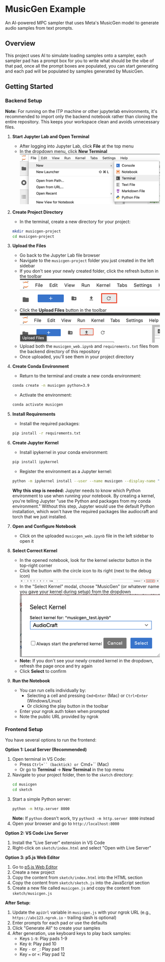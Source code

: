 # MusicGen Example

An AI-powered MPC sampler that uses Meta's MusicGen model to generate audio samples from text prompts.

## Overview

This project uses AI to simulate loading samples onto a sampler, each sampler pad has a prompt box for you to write what should be the vibe of that pad, once all the prompt boxes are populated, you can start generating and each pad will be populated by samples generated by MusicGen.

## Getting Started

### Backend Setup

**Note:** For running on the ITP machine or other jupyterlab environments, it's recommended to import only the backend notebook rather than cloning the entire repository. This keeps your workspace clean and avoids unnecessary files.

1. **Start Jupyter Lab and Open Terminal**
   - After logging into Jupyter Lab, click **File** at the top menu
   - In the dropdown menu, click **New Terminal**
   ![Terminal Menu](../screenshots/terminal.png)

2. **Create Project Directory**
   - In the terminal, create a new directory for your project:
   ```bash
   mkdir musicgen-project
   cd musicgen-project
   ```

3. **Upload the Files**
   - Go back to the Jupyter Lab file browser
   - Navigate to the `musicgen-project` folder you just created in the left sidebar
   - If you don't see your newly created folder, click the refresh button in the toolbar
   ![Refresh Button](../screenshots/refresh.png)
   - Click the **Upload Files** button in the toolbar
   ![Upload Button](../screenshots/upload_files.png)
   - Upload both the `musicgen_web.ipynb` and `requirements.txt` files from the backend directory of this repository
   - Once uploaded, you'll see them in your project directory

4. **Create Conda Environment**
   - Return to the terminal and create a new conda environment:
   ```bash
   conda create -n musicgen python=3.9
   ```
   - Activate the environment:
   ```bash
   conda activate musicgen
   ```

5. **Install Requirements**
   - Install the required packages:
   ```bash
   pip install -r requirements.txt
   ```

6. **Create Jupyter Kernel**
   - Install ipykernel in your conda environment:
   ```bash
   pip install ipykernel
   ```
   - Register the environment as a Jupyter kernel:
   ```bash
   python -m ipykernel install --user --name musicgen --display-name "MusicGen"
   ```

   **Why this step is needed:** Jupyter needs to know which Python environment to use when running your notebook. By creating a kernel, you're telling Jupyter "use the Python and packages from my conda environment." Without this step, Jupyter would use the default Python installation, which won't have the required packages like audiocraft and torch that we just installed.

7. **Open and Configure Notebook**
   - Click on the uploaded `musicgen_web.ipynb` file in the left sidebar to open it

8. **Select Correct Kernel**
   - In the opened notebook, look for the kernel selector button in the top-right corner
   - Click the button with the circle icon to its right (next to the debug icon)
   ![Kernel Selector](../screenshots/select_kernel_btn.png)
   - In the "Select Kernel" modal, choose "MusicGen" (or whatever name you gave your kernel during setup) from the dropdown
   ![Kernel Modal](../screenshots/select_kernel_modal.png)
   - **Note:** If you don't see your newly created kernel in the dropdown, refresh the page once and try again
   - Click **Select** to confirm

9. **Run the Notebook**
   - You can run cells individually by:
     - Selecting a cell and pressing `Cmd+Enter` (Mac) or `Ctrl+Enter` (Windows/Linux)
     - Or clicking the play button in the toolbar
   - Enter your ngrok auth token when prompted
   - Note the public URL provided by ngrok

### Frontend Setup

You have several options to run the frontend:

**Option 1: Local Server (Recommended)**
1. Open terminal in VS Code:
   - Press `Ctrl+`` (backtick) or `Cmd+`` (Mac)
   - Or go to **Terminal** → **New Terminal** in the top menu
2. Navigate to your project folder, then to the `sketch` directory:
   ```bash
   cd musicgen
   cd sketch
   ```
3. Start a simple Python server:
   ```bash
   python -m http.server 8000
   ```
   **Note:** If `python` doesn't work, try `python3 -m http.server 8000` instead
4. Open your browser and go to `http://localhost:8000`

**Option 2: VS Code Live Server**
1. Install the "Live Server" extension in VS Code
2. Right-click on `sketch/index.html` and select "Open with Live Server"

**Option 3: p5.js Web Editor**
1. Go to [p5.js Web Editor](https://editor.p5js.org/)
2. Create a new project
3. Copy the content from `sketch/index.html` into the HTML section
4. Copy the content from `sketch/sketch.js` into the JavaScript section
5. Create a new file called `musicgen.js` and copy the content from `sketch/musicgen.js`

**After Setup:**
1. Update the `apiUrl` variable in `musicgen.js` with your ngrok URL (e.g., `https://abc123.ngrok.io` - trailing slash is optional)
2. Enter prompts for each pad or use the defaults
3. Click "Generate All" to create your samples
4. After generation, use keyboard keys to play back samples:
   - Keys `1-9`: Play pads 1-9
   - Key `0`: Play pad 10
   - Key `-` or `_`: Play pad 11
   - Key `=` or `+`: Play pad 12